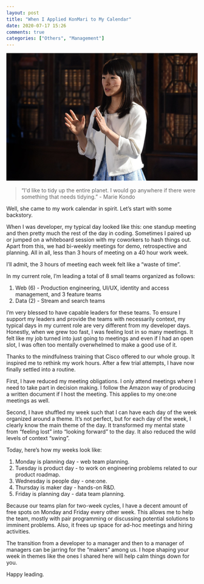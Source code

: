```yaml
---
layout: post
title: "When I Applied KonMari to My Calendar"
date: 2020-07-17 15:26
comments: true
categories: ["Others", "Management"]
---
```


![Marie Kondo](/images/marie_kondo.jpg)
> “I'd like to tidy up the entire planet. I would go anywhere if there were something that needs tidying.” - Marie Kondo

Well, she came to my work calendar in spirit. Let’s start with some backstory.

When I was developer, my typical day looked like this: one standup meeting and then pretty much the rest of the day in coding. Sometimes I paired up or jumped on a whiteboard session with my coworkers to hash things out. Apart from this, we had bi-weekly meetings for demo, retrospective and planning. All in all, less than 3 hours of meeting on a 40 hour work week.

I’ll admit, the 3 hours of meeting each week felt like a “waste of time”.

In my current role, I’m leading a total of 8 small teams organized as follows:
1. Web (6) - Production engineering, UI/UX, identity and access management, and 3 feature teams
2. Data (2) - Stream and search teams

I’m very blessed to have capable leaders for these teams. To ensure I support my leaders and provide the teams with necessarily context, my typical days in my current role are very different from my developer days. Honestly, when we grew too fast, I was feeling lost in so many meetings. It felt like my job turned into just going to meetings and even if I had an open slot, I was often too mentally overwhelmed to make a good use of it.

Thanks to the mindfulness training that Cisco offered to our whole group. It inspired me to rethink my work hours. After a few trial attempts, I have now finally settled into a routine.

First, I have reduced my meeting obligations. I only attend meetings where I need to take part in decision making. I follow the Amazon way of producing a written document if I host the meeting. This applies to my one:one meetings as well.

Second, I have shuffled my week such that I can have each day of the week organized around a theme. It’s not perfect, but for each day of the week, I clearly know the main theme of the day. It transformed my mental state from “feeling lost” into “looking forward” to the day. It also reduced the wild levels of context “swing”.

Today, here’s how my weeks look like:

1. Monday is planning day - web team planning.
2. Tuesday is product day - to work on engineering problems related to our product roadmap.
3. Wednesday is people day - one:one.
4. Thursday is maker day - hands-on R&D.
5. Friday is planning day - data team planning.

Because our teams plan for two-week cycles, I have a decent amount of free spots on Monday and Friday every other week. This allows me to help the team, mostly with pair programming or discussing potential solutions to imminent problems. Also, it frees up space for ad-hoc meetings and hiring activities.

The transition from a developer to a manager and then to a manager of managers can be jarring for the “makers” among us. I hope shaping your week in themes like the ones I shared here will help calm things down for you.

Happy leading.

